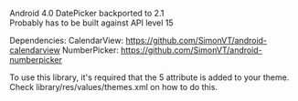 Android 4.0 DatePicker backported to 2.1  
Probably has to be built against API level 15

Dependencies:
CalendarView: https://github.com/SimonVT/android-calendarview
NumberPicker: https://github.com/SimonVT/android-numberpicker
  
To use this library, it's required that the 5 attribute is added to your theme. Check library/res/values/themes.xml on how to do this.

